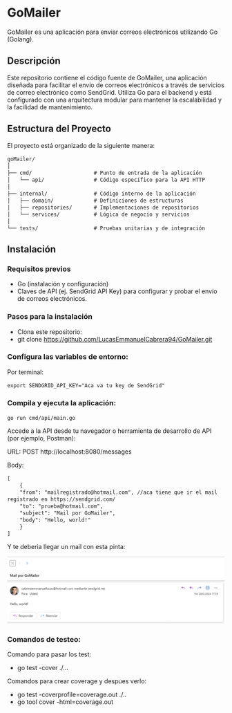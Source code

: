 # GoMailer

GoMailer es una aplicación para enviar correos electrónicos utilizando Go (Golang).

## Descripción

Este repositorio contiene el código fuente de GoMailer, una aplicación diseñada para facilitar el envío de correos electrónicos a través de servicios de correo electrónico como SendGrid. Utiliza Go para el backend y está configurado con una arquitectura modular para mantener la escalabilidad y la facilidad de mantenimiento.

## Estructura del Proyecto

El proyecto está organizado de la siguiente manera:
```
goMailer/
│
├── cmd/                    # Punto de entrada de la aplicación
│   └── api/                # Código específico para la API HTTP
│
├── internal/               # Código interno de la aplicación
│   ├── domain/             # Definiciones de estructuras 
│   ├── repositories/       # Implementaciones de repositorios
│   └── services/           # Lógica de negocio y servicios
│
└── tests/                  # Pruebas unitarias y de integración
```

## Instalación

### Requisitos previos
- Go (instalación y configuración)
- Claves de API (ej. SendGrid API Key) para configurar y probar el envío de correos electrónicos.

### Pasos para la instalación
- Clona este repositorio:
- git clone https://github.com/LucasEmmanuelCabrera94/GoMailer.git

### Configura las variables de entorno:
Por terminal:
```
export SENDGRID_API_KEY="Aca va tu key de SendGrid"
```

### Compila y ejecuta la aplicación:
```
go run cmd/api/main.go
```
Accede a la API desde tu navegador o herramienta de desarrollo de API (por ejemplo, Postman):

URL: POST http://localhost:8080/messages

Body:
```
[
    {
    "from": "mailregistrado@hotmail.com", //aca tiene que ir el mail registrado en https://sendgrid.com/
    "to": "prueba@hotmail.com",
    "subject": "Mail por GoMailer",
    "body": "Hello, world!"
    }
]
```

Y te deberia llegar un mail con esta pinta: 

![alt text](image.png)

### Comandos de testeo:
Comando para pasar los test:
- go test -cover ./...     

Comandos para crear coverage y despues verlo:

- go test -coverprofile=coverage.out ./..
- go tool cover -html=coverage.out